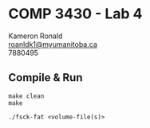 # COMP 3430 - Lab 4

Kameron Ronald  
roanldk1@myumanitoba.ca  
7880495  

## Compile & Run

```shell
make clean
make

./fsck-fat <volume-file(s)>
```
